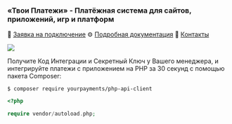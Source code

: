 ### «Твои Платежи» - Платёжная система для сайтов, приложений, игр и платформ
💖 [Заявка на подключение](https://ypmn.ru/ru/connect/?utm_source=github_index)
⚙ [Подробная документация](https://github.com/yourpayments/php-api-client/?utm_source=github_index)
📍 [Контакты](https://ypmn.ru/ru/contacts/?utm_source=github_index)

![](https://ypmn.ru/s/img/ypmn_window-green.png)

Получите Код Интеграции и Секретный Ключ у Вашего менеджера, и интегрируйте платежи с приложением на PHP за 30 секунд с помощью пакета Composer: 
```shell
$ composer require yourpayments/php-api-client
```

```php
<?php

require vendor/autoload.php;
```




